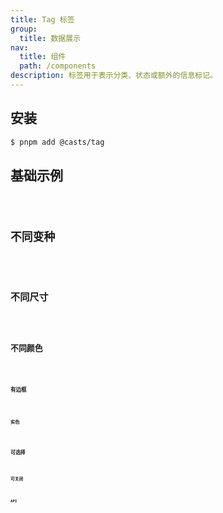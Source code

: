 ```yaml
---
title: Tag 标签
group:
  title: 数据展示
nav:
  title: 组件
  path: /components
description: 标签用于表示分类、状态或额外的信息标记。
---
```


## 安装

```bash
$ pnpm add @casts/tag
```

## 基础示例

<code src="../examples/basic" />

## 不同变种

<code src="../examples/different-variants.tsx" />

## 不同尺寸

<code src="../examples/different-sizes.tsx" />

## 不同颜色

<code src="../examples/different-themes.tsx" />

### 有边框

<code src="../examples/different-themes-bordered.tsx" />

### 实色

<code src="../examples/different-solid-themes.tsx" />

## 可选择

<code src="../examples/checkable.tsx" />

## 可关闭

<code src="../examples/closeable.tsx" />

## API

<API src="@casts/tag"></API>
